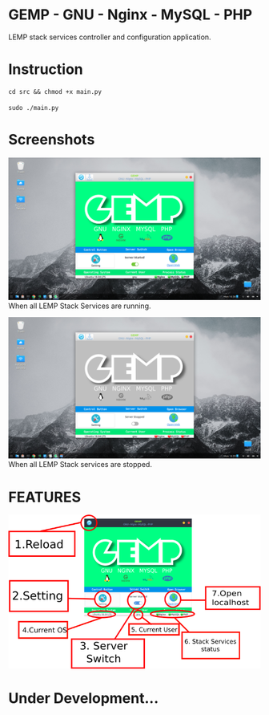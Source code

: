 # GEMP - GNU - Nginx - MySQL - PHP
LEMP stack services controller and configuration application.

# Instruction
```shell
cd src && chmod +x main.py

sudo ./main.py
```
# Screenshots
![Alt text](Data/gempImg1.png?raw=true "Service on")
When all LEMP Stack Services are running.

![Alt text](Data/gempImg2.png?raw=true "Service off")
When all LEMP Stack services are stopped.

# FEATURES

![Alt text](Data/feature.png?raw=true "Features")


# Under Development...
